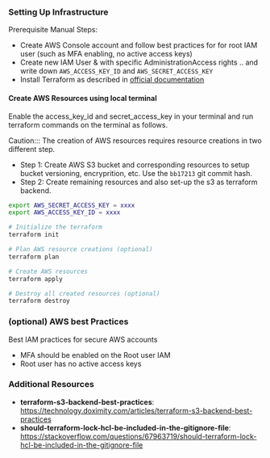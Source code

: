 ### Setting Up Infrastructure

Prerequisite Manual Steps:
- Create AWS Console account and follow best practices for for root IAM user (such as MFA enabling, no active access keys)
- Create new IAM User & with specific AdministrationAccess rights .. and write down `AWS_ACCESS_KEY_ID` and `AWS_SECRET_ACCESS_KEY`
- Install Terraform as described in [official documentation](https://learn.hashicorp.com/tutorials/terraform/install-cli)


#### Create AWS Resources using local terminal
Enable the access_key_id and secret_access_key in your terminal and run terraform commands on the terminal as follows.

Caution::: The creation of AWS resources requires resource creations in two different step.
- Step 1: Create AWS S3 bucket and corresponding resources to setup bucket versioning, encryprition, etc. Use the `bb17213` git commit hash.
- Step 2: Create remaining resources and also set-up the s3 as terraform backend.


```bash
export AWS_SECRET_ACCESS_KEY = xxxx
export AWS_ACCESS_KEY_ID = xxxx
```

```bash
# Initialize the terraform
terraform init

# Plan AWS resource creations (optional)
terraform plan

# Create AWS resources
terraform apply

# Destroy all created resources (optional)
terraform destroy
```

### (optional) AWS best Practices
Best IAM practices for secure AWS accounts
- MFA should be enabled on the Root user IAM
- Root user has no active access keys


### Additional Resources
- **terraform-s3-backend-best-practices**: https://technology.doximity.com/articles/terraform-s3-backend-best-practices
- **should-terraform-lock-hcl-be-included-in-the-gitignore-file**: https://stackoverflow.com/questions/67963719/should-terraform-lock-hcl-be-included-in-the-gitignore-file
